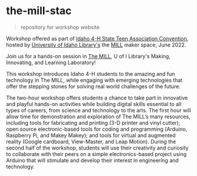 # the-mill-stac

> repository for workshop website

Workshop offered as part of [Idaho 4-H State Teen Association Convention](https://www.uidaho.edu/extension/4h/events/stac),
hosted by [University of Idaho Library's](https://www.lib.uidaho.edu/) the [MILL](https://www.lib.uidaho.edu/mill) maker space, June 2022.

Join us for a hands-on session in [The MILL](https://www.lib.uidaho.edu/mill), U of I Library's Making, Innovating, and Learning Laboratory! 

This workshop introduces Idaho 4-H students to the amazing and fun technology in The MILL, while engaging with emerging technologies that offer the stepping stones for solving real world challenges of the future. 

The two-hour workshop offers students a chance to take part in innovative and playful hands-on activities while building digital skills essential to all types of careers, from science and technology to the arts. 
The first hour will allow time for demonstration and exploration of The MILL’s many resources, including tools for fabricating and printing (3-D printer and vinyl cutter); open source electronic-based tools for coding and programming (Arduino, Raspberry Pi, and Makey Makey); and tools for virtual and augmented reality (Google cardboard, View-Master, and Leap Motion). 
During the second half of the workshop, students will use their creativity and curiosity to collaborate with their peers on a simple electronics-based project using Arduino that will stimulate and develop their interest in engineering and technology.
